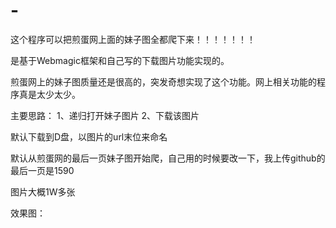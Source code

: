 # -

这个程序可以把煎蛋网上面的妹子图全都爬下来！！！！！！！

是基于Webmagic框架和自己写的下载图片功能实现的。

煎蛋网上的妹子图质量还是很高的，突发奇想实现了这个功能。网上相关功能的程序真是太少太少。

主要思路：
1、递归打开妹子图片
2、下载该图片

默认下载到D盘，以图片的url末位来命名

默认从煎蛋网的最后一页妹子图开始爬，自己用的时候要改一下，我上传github的最后一页是1590

图片大概1W多张

效果图：
